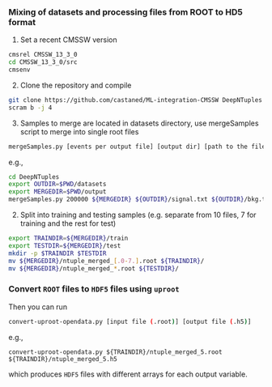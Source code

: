 ### Mixing of datasets and processing files from ROOT to HD5 format


1. Set a recent CMSSW version

```bash
cmsrel CMSSW_13_3_0
cd CMSSW_13_3_0/src
cmsenv
```

2. Clone the repository  and compile 

```bash
git clone https://github.com/castaned/ML-integration-CMSSW DeepNTuples
scram b -j 4
```

3. Samples to merge are located in datasets directory, use mergeSamples script to merge into single root files

```bash
mergeSamples.py [events per output file] [output dir] [path to the filelist produced in step 1]
```
e.g.,
```bash
cd DeepNTuples
export OUTDIR=$PWD/datasets 
export MERGEDIR=$PWD/output
mergeSamples.py 200000 ${MERGEDIR} ${OUTDIR}/signal.txt ${OUTDIR}/bkg.txt
```

2. Split into training and testing samples (e.g. separate from 10 files, 7 for training and the rest for test)

```bash
export TRAINDIR=${MERGEDIR}/train
export TESTDIR=${MERGEDIR}/test
mkdir -p $TRAINDIR $TESTDIR
mv ${MERGEDIR}/ntuple_merged_[.0-7.].root ${TRAINDIR}/
mv ${MERGEDIR}/ntuple_merged_*.root ${TESTDIR}/
```


### Convert `ROOT` files to `HDF5` files using `uproot`

Then you can run
```bash
convert-uproot-opendata.py [input file (.root)] [output file (.h5)]
```
e.g.,
```
convert-uproot-opendata.py ${TRAINDIR}/ntuple_merged_5.root ${TRAINDIR}/ntuple_merged_5.h5
```
which produces `HDF5` files with different arrays for each output variable.

